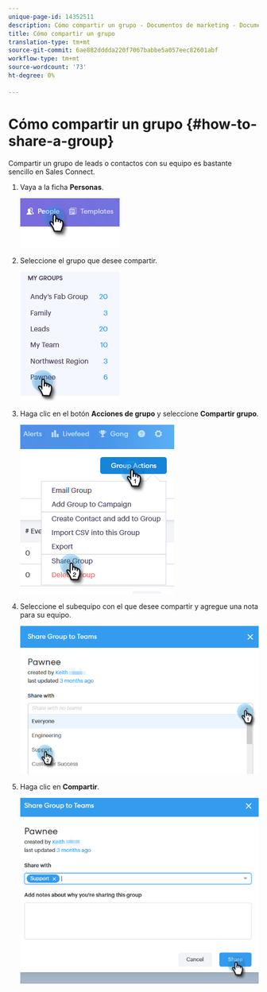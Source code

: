 ```yaml
---
unique-page-id: 14352511
description: Cómo compartir un grupo - Documentos de marketing - Documentación del producto
title: Cómo compartir un grupo
translation-type: tm+mt
source-git-commit: 6ae882dddda220f7067babbe5a057eec82601abf
workflow-type: tm+mt
source-wordcount: '73'
ht-degree: 0%

---
```



# Cómo compartir un grupo {#how-to-share-a-group}

Compartir un grupo de leads o contactos con su equipo es bastante sencillo en Sales Connect.

1. Vaya a la ficha **Personas**.

   ![](assets/one-1.png)

1. Seleccione el grupo que desee compartir.

   ![](assets/two-1.png)

1. Haga clic en el botón **Acciones de grupo** y seleccione **Compartir grupo**.

   ![](assets/three-1.png)

1. Seleccione el subequipo con el que desee compartir y agregue una nota para su equipo.

   ![](assets/four-1.png)

1. Haga clic en **Compartir**.

   ![](assets/five-1.png)
